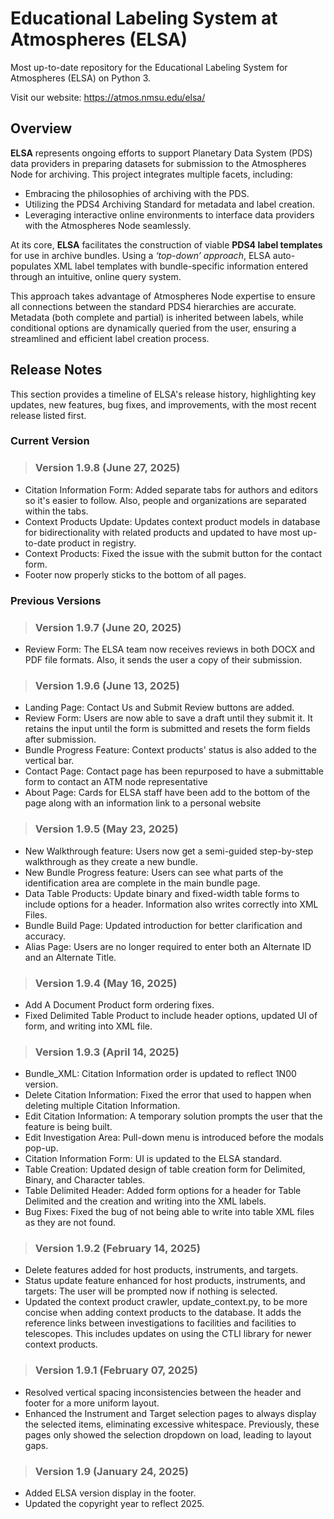 # Educational Labeling System at Atmospheres (ELSA)
Most up-to-date repository for the Educational Labeling System for Atmospheres (ELSA) on Python 3.

Visit our website: https://atmos.nmsu.edu/elsa/


## **Overview**  
**ELSA** represents ongoing efforts to support Planetary Data System (PDS) data providers in preparing datasets for submission to the Atmospheres Node for archiving. This project integrates multiple facets, including:  
- Embracing the philosophies of archiving with the PDS.  
- Utilizing the PDS4 Archiving Standard for metadata and label creation.  
- Leveraging interactive online environments to interface data providers with the Atmospheres Node seamlessly.  

At its core, **ELSA** facilitates the construction of viable **PDS4 label templates** for use in archive bundles. Using a *‘top-down’ approach*, ELSA auto-populates XML label templates with bundle-specific information entered through an intuitive, online query system.  

This approach takes advantage of Atmospheres Node expertise to ensure all connections between the standard PDS4 hierarchies are accurate. Metadata (both complete and partial) is inherited between labels, while conditional options are dynamically queried from the user, ensuring a streamlined and efficient label creation process.


## **Release Notes** 
This section provides a timeline of ELSA's release history, highlighting key updates, new features, bug fixes, and improvements, with the most recent release listed first.

### **Current Version** 
> ### **Version 1.9.8 (June 27, 2025)**
- Citation Information Form: Added separate tabs for authors and editors so it's easier to follow. Also, people and organizations are separated within the tabs.
- Context Products Update: Updates context product models in database for bidirectionality with related products and updated to have most
up-to-date product in registry.
- Context Products: Fixed the issue with the submit button for the contact form.
- Footer now properly sticks to the bottom of all pages.


### **Previous Versions** 

> ### **Version 1.9.7 (June 20, 2025)**
- Review Form: The ELSA team now receives reviews in both DOCX and PDF file formats. Also, it sends the user a copy of their submission.
  
> ### **Version 1.9.6 (June 13, 2025)**
- Landing Page: Contact Us and Submit Review buttons are added.
- Review Form: Users are now able to save a draft until they submit it. It retains the input until the form is submitted and resets the form fields after submission.
- Bundle Progress Feature: Context products' status is also added to the vertical bar.
- Contact Page: Contact page has been repurposed to have a submittable form to contact an ATM node representative
- About Page: Cards for ELSA staff have been add to the bottom of the page along with an information link to a personal website

> ### **Version 1.9.5 (May 23, 2025)**
- New Walkthrough feature: Users now get a semi-guided step-by-step walkthrough as they create a new bundle.
- New Bundle Progress feature: Users can see what parts of the identification area are complete in the main bundle page.
- Data Table Products: Update binary and fixed-width table forms to include options for a header. Information also writes correctly into XML Files.
- Bundle Build Page: Updated introduction for better clarification and accuracy.
- Alias Page: Users are no longer required to enter both an Alternate ID and an Alternate Title.

> ### **Version 1.9.4 (May 16, 2025)**
- Add A Document Product form ordering fixes.
- Fixed Delimited Table Product to include header options, updated UI of form, and writing into XML file.

> ### **Version 1.9.3 (April 14, 2025)**
- Bundle_XML: Citation Information order is updated to reflect 1N00 version.
- Delete Citation Information: Fixed the error that used to happen when deleting multiple Citation Information.
- Edit Citation Information: A temporary solution prompts the user that the feature is being built.
- Edit Investigation Area: Pull-down menu is introduced before the modals pop-up.
- Citation Information Form: UI is updated to the ELSA standard.
- Table Creation: Updated design of table creation form for Delimited, Binary, and Character tables.
- Table Delimited Header: Added form options for a header for Table Delimited and the creation and writing into the XML labels.
- Bug Fixes: Fixed the bug of not being able to write into table XML files as they are not found. 

> ### **Version 1.9.2 (February 14, 2025)**
- Delete features added for host products, instruments, and targets.
- Status update feature enhanced for host products, instruments, and targets: The user will be prompted now if nothing is selected.
- Updated the context product crawler, update_context.py, to be more concise when adding context products to the database. It adds the reference links between investigations to facilities and facilities to telescopes. This includes updates on using the CTLI library for newer context products.
  
> ### **Version 1.9.1 (February 07, 2025)**
- Resolved vertical spacing inconsistencies between the header and footer for a more uniform layout.
- Enhanced the Instrument and Target selection pages to always display the selected items, eliminating excessive whitespace. Previously, these pages only showed the selection dropdown on load, leading to layout gaps.
  
> ### **Version 1.9 (January 24, 2025)**
- Added ELSA version display in the footer.
- Updated the copyright year to reflect 2025.


